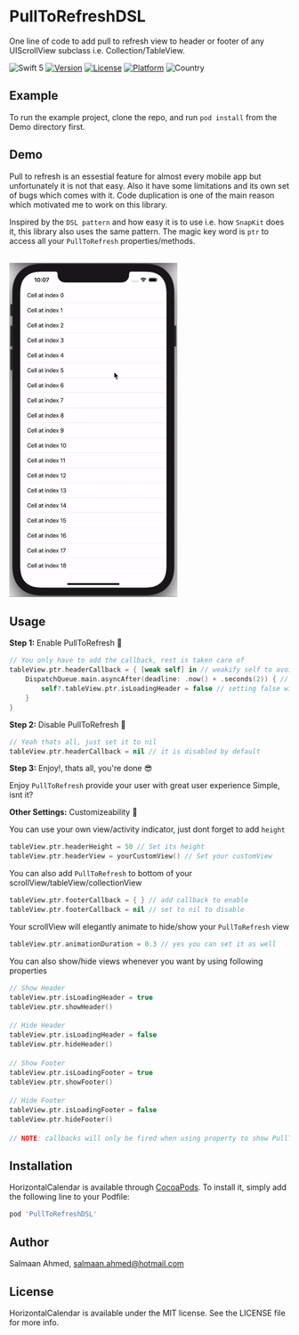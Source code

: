 # PullToRefreshDSL
One line of code to add pull to refresh view to header or footer of any UIScrollView subclass i.e. Collection/TableView.

![Swift 5](https://img.shields.io/badge/Swift-5-orange.svg?style=flat)
[![Version](https://img.shields.io/cocoapods/v/PaginatedTableView.svg?style=flat)](https://cocoapods.org/pods/PullToRefreshDSL)
[![License](https://img.shields.io/cocoapods/l/PaginatedTableView.svg?style=flat)](https://cocoapods.org/pods/PullToRefreshDSL)
[![Platform](https://img.shields.io/cocoapods/p/PaginatedTableView.svg?style=flat)](https://cocoapods.org/pods/PullToRefreshDSL)
![Country](https://img.shields.io/badge/Made%20with%20%E2%9D%A4-pakistan-green.svg)

## Example

To run the example project, clone the repo, and run `pod install` from the Demo directory first.

## Demo

Pull to refresh is an essestial feature for almost every mobile app but unfortunately it is not that easy.
Also it have some limitations and its own set of bugs which comes with it. Code duplication is one of the main reason which motivated me to work on this library.

Inspired by the `DSL pattern` and how easy it is to use i.e. how `SnapKit` does it, this library also uses the same pattern.
The magic key word is `ptr` to access all your `PullToRefresh` properties/methods.

<br>
<img height="600" src="https://github.com/salmaanahmed/PullToRefreshDSL/blob/master/sample.gif?raw=true" />
<br>

## Usage

**Step 1:** Enable PullToRefresh 🚀
```swift
// You only have to add the callback, rest is taken care of
tableView.ptr.headerCallback = { [weak self] in // weakify self to avoid strong reference
    DispatchQueue.main.asyncAfter(deadline: .now() + .seconds(2)) { // your network call
        self?.tableView.ptr.isLoadingHeader = false // setting false will hide the view
    }
}
``` 
  
**Step 2:** Disable PullToRefresh 🤯
```swift
// Yeah thats all, just set it to nil
tableView.ptr.headerCallback = nil // it is disabled by default
```

**Step 3:** Enjoy!, thats all, you're done 😎

Enjoy `PullToRefresh` provide your user with great user experience
Simple, isnt it?

**Other Settings:** Customizeability 🤔

You can use your own view/activity indicator, just dont forget to add `height`
```swift
tableView.ptr.headerHeight = 50 // Set its height
tableView.ptr.headerView = yourCustomView() // Set your customView
```

You can also add `PullToRefresh` to bottom of your scrollView/tableView/collectionView
```swift
tableView.ptr.footerCallback = { } // add callback to enable
tableView.ptr.footerCallback = nil // set to nil to disable
```

Your scrollView will elegantly animate to hide/show your `PullToRefresh` view
```swift
tableView.ptr.animationDuration = 0.3 // yes you can set it as well
```

You can also show/hide views whenever you want by using following properties
```swift
// Show Header
tableView.ptr.isLoadingHeader = true
tableView.ptr.showHeader()

// Hide Header
tableView.ptr.isLoadingHeader = false
tableView.ptr.hideHeader()

// Show Footer
tableView.ptr.isLoadingFooter = true
tableView.ptr.showFooter()

// Hide Footer
tableView.ptr.isLoadingFooter = false
tableView.ptr.hideFooter()

// NOTE: callbacks will only be fired when using property to show PullToRefresh view
```

## Installation

HorizontalCalendar is available through [CocoaPods](https://cocoapods.org). To install
it, simply add the following line to your Podfile:

```ruby
pod 'PullToRefreshDSL'
```

## Author

Salmaan Ahmed, salmaan.ahmed@hotmail.com

## License

HorizontalCalendar is available under the MIT license. See the LICENSE file for more info.
